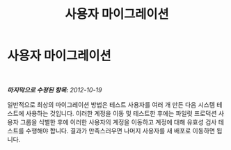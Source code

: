 ﻿---
title: 사용자 마이그레이션
TOCTitle: 사용자 마이그레이션
ms:assetid: a4e4d852-db8e-420a-ba12-a0034800cf2b
ms:mtpsurl: https://technet.microsoft.com/ko-kr/library/JJ205156(v=OCS.15)
ms:contentKeyID: 49304600
ms.date: 08/24/2015
mtps_version: v=OCS.15
ms.translationtype: HT
---

# 사용자 마이그레이션

 

_**마지막으로 수정된 항목:** 2012-10-19_

일반적으로 최상의 마이그레이션 방법은 테스트 사용자를 여러 개 만든 다음 시스템 테스트에 사용하는 것입니다. 이러한 계정을 이동 및 테스트한 후에는 파일럿 프로덕션 사용자 그룹을 식별한 후에 이러한 사용자의 계정을 이동하고 계정에 대해 유효성 검사 테스트를 수행해야 합니다. 결과가 만족스러우면 나머지 사용자를 새 배포로 이동하면 됩니다.

